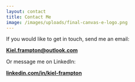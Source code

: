 ```yaml
---
layout: contact
title: Contact Me
image: /images/uploads/final-canvas-e-logo.png
---
```

If you would like to get in touch, send me an email: 

**[Kiel.frampton@outlook.com](mailto:Kiel.frampton@outlook.com)**

Or message me on LinkedIn:

**[linkedin.com/in/kiel-frampton](https://linkedin.com/in/kiel-frampton)**
